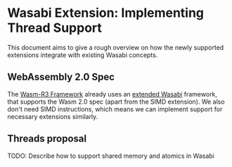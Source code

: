 # Wasabi Extension: Implementing Thread Support
This document aims to give a rough overview on how the newly supported extensions integrate with existing Wasabi concepts. 

## WebAssembly 2.0 Spec
The [Wasm-R3 Framework](https://github.com/sola-st/wasm-r3) already uses an [extended Wasabi](https://github.com/doehyunbaek/wasabi) framework, that supports the Wasm 2.0 spec (apart from the SIMD extension). We also don't need SIMD instructions, which means we can implement support for necessary extensions similarly.

## Threads proposal
TODO: Describe how to support shared memory and atomics in Wasabi
